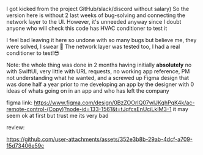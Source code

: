 I got kicked from the project GitHub/slack/discord without salary)
So the version here is without 2 last weeks of bug-solving and connecting the network layer to the UI.
However, it's unneeded anyway since I doubt anyone who will check this code has HVAC conditioner to test it

I feel bad leaving it here so undone with so many bugs but believe me, they were solved, I swear 🥺
The network layer was tested too, I had a real conditioner to test!😎

Note: the whole thing was done in 2 months having initially **absolutely** no with SwiftUI, very little with URL requests, no working app reference, PM not understanding what he wanted, and a screwed up Figma design that was done half a year prior to me developing an app by the designer with 0 ideas of whats going on in an app and who has left the company

figma link: https://www.figma.com/design/0BzZOOrIQ07wlJKqhPqK4k/ac-remote-control-(Copy)?node-id=133-1561&t=tJqfcsEnUciLkIM3-1
it may seem ok at first but trust me its very bad


review:

https://github.com/user-attachments/assets/352e3b8b-29ab-4dcf-a709-15d73406e59c
